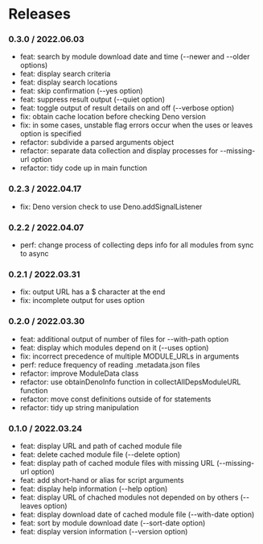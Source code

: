 # Releases

### 0.3.0 / 2022.06.03

- feat: search by module download date and time (--newer and --older options)
- feat: display search criteria
- feat: display search locations
- feat: skip confirmation (--yes option)
- feat: suppress result output (--quiet option)
- feat: toggle output of result details on and off (--verbose option)
- fix: obtain cache location before checking Deno version
- fix: in some cases, unstable flag errors occur when the uses or leaves option is specified
- refactor: subdivide a parsed arguments object
- refactor: separate data collection and display processes for --missing-url option
- refactor: tidy code up in main function

### 0.2.3 / 2022.04.17

- fix: Deno version check to use Deno.addSignalListener

### 0.2.2 / 2022.04.07

- perf: change process of collecting deps info for all modules from sync to async

### 0.2.1 / 2022.03.31

- fix: output URL has a $ character at the end
- fix: incomplete output for uses option

### 0.2.0 / 2022.03.30

- feat: additional output of number of files for --with-path option
- feat: display which modules depend on it (--uses option)
- fix: incorrect precedence of multiple MODULE_URLs in arguments
- perf: reduce frequency of reading .metadata.json files
- refactor: improve ModuleData class
- refactor: use obtainDenoInfo function in collectAllDepsModuleURL function
- refactor: move const definitions outside of for statements
- refactor: tidy up string manipulation

### 0.1.0 / 2022.03.24

- feat: display URL and path of cached module file
- feat: delete cached module file (--delete option)
- feat: display path of cached module files with missing URL (--missing-url option)
- feat: add short-hand or alias for script arguments
- feat: display help information (--help option)
- feat: display URL of chached modules not depended on by others (--leaves option)
- feat: display download date of cached module file (--with-date option)
- feat: sort by module download date (--sort-date option)
- feat: display version information (--version option)
